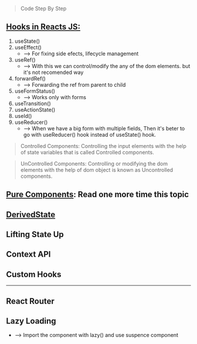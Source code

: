 >Code Step By Step

## <u>Hooks in Reacts JS: </u>
1. useState()
2. useEffect()
    * --> For fixing side efects, lifecycle management
3. useRef()
    * --> With this we can control/modify the any of the dom elements. but it's not recomended way 
4. forwardRef()
   * --> Forwarding the ref from parent to child
5. useFormStatus()
    * --> Works only with forms
6. useTransition()
7. useActionState()
8. useId()
9. useReducer()
    * --> When we have a big form with multiple fields, Then it's beter to go with useReducer() hook instead of useState() hook.

> Controlled Components:
  Controlling the input elements with the help of state variables that is called Controlled components.

> UnControlled Components: 
  Controlling or modifying the dom elements with the help of dom object is known as Uncontrolled components.

## <u>Pure Components</u>: Read one more time this topic
## <u>DerivedState</u>
## Lifting State Up
## Context API
## Custom Hooks

***

## React Router

## Lazy Loading
  * --> Import the component with lazy() and use suspence component


